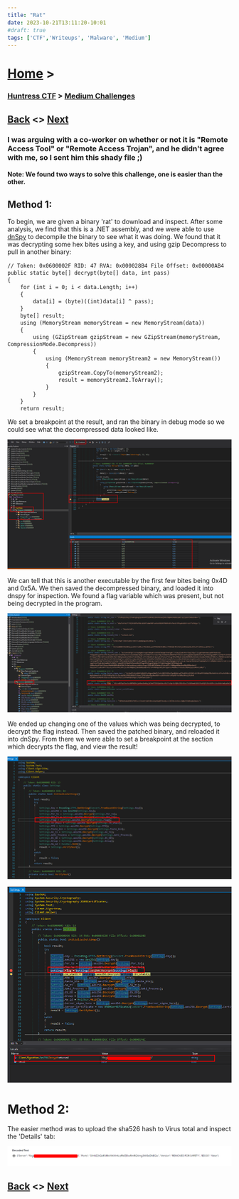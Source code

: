 ```yaml
---
title: "Rat"
date: 2023-10-21T13:11:20-10:01
#draft: true
tags: ['CTF','Writeups', 'Malware', 'Medium']
---
```

 
# [Home](https://jjolley91.github.io/blog/) >

###  [Huntress CTF](https://jjolley91.github.io/blog/huntress_ctf_2023) >  [Medium Challenges](https://jjolley91.github.io/blog/huntress_ctf_2023/2.medium/)

## [Back](https://jjolley91.github.io/blog/huntress_ctf_2023/speakfriend)  <> [Next](https://jjolley91.github.io/blog/huntress_ctf_2023/2.medium/snake_oil) 

###  I was arguing with a co-worker on whether or not it is "Remote Access Tool" or "Remote Access Trojan", and he didn't agree with me, so I sent him this shady file ;) 

#### Note: We found two ways to solve this challenge, one is easier than the other.

## Method 1: 
To begin, we are given a binary 'rat' to download and inspect. After some analysis, we find that this is a .NET assembly, and we were able to use [dnSpy](https://github.com/dnSpy/dnSpy) to decompile the binary to see what it was doing. We found that it was decrypting some hex bites using a key, and using gzip Decompress to pull in another binary:

```.NET
// Token: 0x0600002F RID: 47 RVA: 0x000028B4 File Offset: 0x00000AB4
public static byte[] decrypt(byte[] data, int pass)
{
	for (int i = 0; i < data.Length; i++)
	{
		data[i] = (byte)((int)data[i] ^ pass);
	}
	byte[] result;
	using (MemoryStream memoryStream = new MemoryStream(data))
	{
		using (GZipStream gzipStream = new GZipStream(memoryStream, CompressionMode.Decompress))
		{
			using (MemoryStream memoryStream2 = new MemoryStream())
			{
				gzipStream.CopyTo(memoryStream2);
				result = memoryStream2.ToArray();
			}
		}
	}
	return result;
```

We set a breakpoint at the result, and ran the binary in debug mode so we could see what the decompressed data looked like.


![rat1](https://github.com/jjolley91/blog/blob/main/static/Huntress_CTF_2023/rat1.png?raw=true)


We can tell that this is another executable by the first few bites being 0x4D and 0x5A. We then saved the decompressed binary, and loaded it into dnspy for inspection. We found a flag variable which was present, but not being decrypted in the program.

![rat3](https://github.com/jjolley91/blog/blob/main/static/Huntress_CTF_2023/rat2.png?raw=true)

We ended up changing one of the values which was being decrypted, to decrypt the flag instead. Then saved the patched binary, and reloaded it into dnSpy. From there we were able to set a breakpoint at the section which decrypts the flag, and view the result!

![rat3](https://github.com/jjolley91/blog/blob/main/static/Huntress_CTF_2023/rat3.png?raw=true)


![rat4](https://github.com/jjolley91/blog/blob/main/static/Huntress_CTF_2023/rat4.png?raw=true)

# Method 2: 
The easier method was to upload the sha526 hash to Virus total and inspect the 'Details' tab:

![rat2](https://github.com/jjolley91/blog/blob/main/static/Huntress_CTF_2023/rat.png?raw=true)

## [Back](https://jjolley91.github.io/blog/huntress_ctf_2023/speakfriend)  <> [Next](https://jjolley91.github.io/blog/huntress_ctf_2023/2.medium/snake_oil) 
